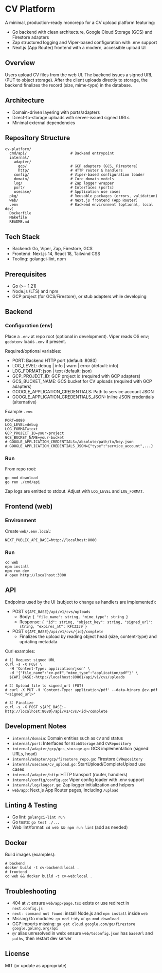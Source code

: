 # CV Platform

A minimal, production-ready monorepo for a CV upload platform featuring:

- Go backend with clean architecture, Google Cloud Storage (GCS) and Firestore adapters
- Zap structured logging and Viper-based configuration with .env support
- Next.js (App Router) frontend with a modern, accessible upload UI

## Overview

Users upload CV files from the web UI. The backend issues a signed URL (PUT to object storage). After the client uploads directly to storage, the backend finalizes the record (size, mime-type) in the database.

## Architecture

- Domain-driven layering with ports/adapters
- Direct-to-storage uploads with server-issued signed URLs
- Minimal external dependencies

## Repository Structure

```
cv-platform/
  cmd/api/                    # Backend entrypoint
  internal/
    adapter/
      gcp/                    # GCP adapters (GCS, Firestore)
      http/                   # HTTP router & handlers
    config/                   # Viper-based configuration loader
    domain/                   # Core domain models
    log/                      # Zap logger wrapper
    port/                     # Interfaces (ports)
    usecase/                  # Application use cases
  pkg/                        # Reusable packages (errors, validation)
  web/                        # Next.js frontend (App Router)
  .env                        # Backend environment (optional, local dev)
  Dockerfile
  Makefile
  README.md
```

## Tech Stack

- Backend: Go, Viper, Zap, Firestore, GCS
- Frontend: Next.js 14, React 18, Tailwind CSS
- Tooling: golangci-lint, npm

## Prerequisites

- Go (>= 1.21)
- Node.js (LTS) and npm
- GCP project (for GCS/Firestore), or stub adapters while developing

## Backend

### Configuration (env)

Place a `.env` at repo root (optional in development). Viper reads OS env; `godotenv` loads `.env` if present.

Required/optional variables:

- PORT: Backend HTTP port (default: 8080)
- LOG_LEVEL: debug | info | warn | error (default: info)
- LOG_FORMAT: json | text (default: json)
- GCP_PROJECT_ID: GCP project id (required with GCP adapters)
- GCS_BUCKET_NAME: GCS bucket for CV uploads (required with GCP adapters)
- GOOGLE_APPLICATION_CREDENTIALS: Path to service account JSON
- GOOGLE_APPLICATION_CREDENTIALS_JSON: Inline JSON credentials (alternative)

Example `.env`:

```
PORT=8080
LOG_LEVEL=debug
LOG_FORMAT=text
GCP_PROJECT_ID=your-project
GCS_BUCKET_NAME=your-bucket
# GOOGLE_APPLICATION_CREDENTIALS=/absolute/path/to/key.json
# GOOGLE_APPLICATION_CREDENTIALS_JSON={"type":"service_account",...}
```

### Run

From repo root:

```
go mod download
go run ./cmd/api
```

Zap logs are emitted to stdout. Adjust with `LOG_LEVEL` and `LOG_FORMAT`.

## Frontend (web)

### Environment

Create `web/.env.local`:

```
NEXT_PUBLIC_API_BASE=http://localhost:8080
```

### Run

```
cd web
npm install
npm run dev
# open http://localhost:3000
```

## API

Endpoints used by the UI (subject to change as handlers are implemented):

- POST `${API_BASE}/api/v1/cvs/uploads`
  - Body: `{ "file_name": string, "mime_type": string }`
  - Response: `{ "id": string, "object_key": string, "signed_url": string, "expires_at": RFC3339 }`
- POST `${API_BASE}/api/v1/cvs/{id}/complete`
  - Finalizes the upload by reading object head (size, content-type) and updating metadata

Curl examples:

```
# 1) Request signed URL
curl -s -X POST \
  -H 'Content-Type: application/json' \
  -d '{"file_name":"cv.pdf","mime_type":"application/pdf"}' \
  ${API_BASE:-http://localhost:8080}/api/v1/cvs/uploads

# 2) Upload file to signed_url (PUT)
# curl -X PUT -H 'Content-Type: application/pdf' --data-binary @cv.pdf "<signed_url>"

# 3) Finalize
curl -s -X POST ${API_BASE:-http://localhost:8080}/api/v1/cvs/<id>/complete
```

## Development Notes

- `internal/domain`: Domain entities such as `CV` and status
- `internal/port`: Interfaces for `BlobStorage` and `CVRepository`
- `internal/adapter/gcp/gcs_storage.go`: GCS implementation (signed URLs, head)
- `internal/adapter/gcp/firestore_repo.go`: Firestore `CVRepository`
- `internal/usecase/cv_upload.go`: StartUpload/CompleteUpload use cases
- `internal/adapter/http`: HTTP transport (router, handlers)
- `internal/config/config.go`: Viper config loader with .env support
- `internal/log/logger.go`: Zap logger initialization and helpers
- `web/app`: Next.js App Router pages, including `/upload`

## Linting & Testing

- Go lint: `golangci-lint run`
- Go tests: `go test ./...`
- Web lint/format: `cd web && npm run lint` (add as needed)

## Docker

Build images (examples):

```
# backend
docker build -t cv-backend:local .
# frontend
cd web && docker build -t cv-web:local .
```

## Troubleshooting

- 404 at `/`: ensure `web/app/page.tsx` exists or use redirect in `next.config.js`
- `next: command not found`: install Node.js and `npm install` inside `web`
- Missing Go modules: `go mod tidy` or `go mod download`
- GCP imports missing: `go get cloud.google.com/go/firestore google.golang.org/api`
- `@/` alias unresolved in web: ensure `web/tsconfig.json` has `baseUrl` and `paths`, then restart dev server

## License

MIT (or update as appropriate)
